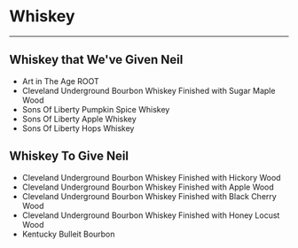# Whiskey
---

## Whiskey that We've Given Neil
- Art in The Age ROOT
- Cleveland Underground Bourbon Whiskey Finished with Sugar Maple Wood
- Sons Of Liberty Pumpkin Spice Whiskey
- Sons Of Liberty Apple Whiskey
- Sons Of Liberty Hops Whiskey


## Whiskey To Give Neil
- Cleveland Underground Bourbon Whiskey Finished with Hickory Wood
- Cleveland Underground Bourbon Whiskey Finished with Apple Wood
- Cleveland Underground Bourbon Whiskey Finished with Black Cherry Wood
- Cleveland Underground Bourbon Whiskey Finished with Honey Locust Wood
- Kentucky Bulleit Bourbon